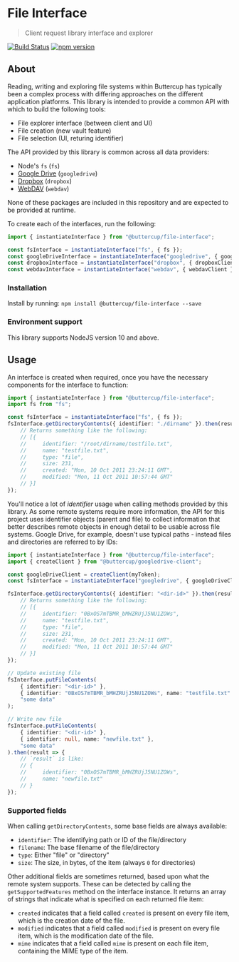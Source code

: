 # File Interface
> Client request library interface and explorer

[![Build Status](https://travis-ci.org/buttercup/file-interface.svg?branch=master)](https://travis-ci.org/buttercup/file-interface) [![npm version](https://badge.fury.io/js/%40buttercup%2Ffile-interface.svg)](https://www.npmjs.com/package/@buttercup/file-interface)

## About

Reading, writing and exploring file systems within Buttercup has typically been a complex process with differing approaches on the different application platforms. This library is intended to provide a common API with which to build the following tools:

 * File explorer interface (between client and UI)
 * File creation (new vault feature)
 * File selection (UI, returing identifier)

The API provided by this library is common across all data providers:

 * Node's `fs` (`fs`)
 * [Google Drive](https://github.com/buttercup/googledrive-client) (`googledrive`)
 * [Dropbox](https://github.com/buttercup/dropbox-client) (`dropbox`)
 * [WebDAV](https://github.com/perry-mitchell/webdav-client) (`webdav`)

None of these packages are included in this repository and are expected to be provided at runtime.

To create each of the interfaces, run the following:

```typescript
import { instantiateInterface } from "@buttercup/file-interface";

const fsInterface = instantiateInterface("fs", { fs });
const googleDriveInterface = instantiateInterface("googledrive", { googleDriveClient });
const dropboxInterface = instantiateInterface("dropbox", { dropboxClient });
const webdavInterface = instantiateInterface("webdav", { webdavClient });
```

### Installation

Install by running: `npm install @buttercup/file-interface --save`

### Environment support

This library supports NodeJS version 10 and above.

## Usage

An interface is created when required, once you have the necessary components for the interface to function:

```typescript
import { instantiateInterface } from "@buttercup/file-interface";
import fs from "fs";

const fsInterface = instantiateInterface("fs", { fs });
fsInterface.getDirectoryContents({ identifier: "./dirname" }).then(results => {
    // Returns something like the following:
    // [{
    //     identifier: "/root/dirname/testfile.txt",
    //     name: "testfile.txt",
    //     type: "file",
    //     size: 231,
    //     created: "Mon, 10 Oct 2011 23:24:11 GMT",
    //     modified: "Mon, 11 Oct 2011 10:57:44 GMT"
    // }]
});
```

You'll notice a lot of _identifier_ usage when calling methods provided by this library. As some remote systems require more information, the API for this project uses identifier objects (parent and file) to collect information that better describes remote objects in enough detail to be usable across file systems. Google Drive, for example, doesn't use typical paths - instead files and directories are referred to by IDs:

```typescript
import { instantiateInterface } from "@buttercup/file-interface";
import { createClient } from "@buttercup/googledrive-client";

const googleDriveClient = createClient(myToken);
const fsInterface = instantiateInterface("googledrive", { googleDriveClient });

fsInterface.getDirectoryContents({ identifier: "<dir-id>" }).then(results => {
    // Returns something like the following:
    // [{
    //     identifier: "0BxOS7mTBMR_bMHZRUjJ5NU1ZOWs",
    //     name: "testfile.txt",
    //     type: "file",
    //     size: 231,
    //     created: "Mon, 10 Oct 2011 23:24:11 GMT",
    //     modified: "Mon, 11 Oct 2011 10:57:44 GMT"
    // }]
});

// Update existing file
fsInterface.putFileContents(
    { identifier: "<dir-id>" },
    { identifier: "0BxOS7mTBMR_bMHZRUjJ5NU1ZOWs", name: "testfile.txt" },
    "some data"
);

// Write new file
fsInterface.putFileContents(
    { identifier: "<dir-id>" },
    { identifier: null, name: "newfile.txt" },
    "some data"
).then(result => {
    // `result` is like:
    // {
    //     identifier: "0BxOS7mTBMR_bMHZRUjJ5NU1ZOWs",
    //     name: "newfile.txt"
    // }
});
```

### Supported fields

When calling `getDirectoryContents`, some base fields are always available:

 * `identifier`: The identifying path or ID of the file/directory
 * `filename`: The base filename of the file/directory
 * `type`: Either "file" or "directory"
 * `size`: The size, in bytes, of the item (always `0` for directories)

Other additional fields are sometimes returned, based upon what the remote system supports. These can be detected by calling the `getSupportedFeatures` method on the interface instance. It returns an array of strings that indicate what is specified on each returned file item:

 * `created` indicates that a field called `created` is present on every file item, which is the creation date of the file.
 * `modified` indicates that a field called `modified` is present on every file item, which is the modification date of the file.
 * `mime` indicates that a field called `mime` is present on each file item, containing the MIME type of the item.
